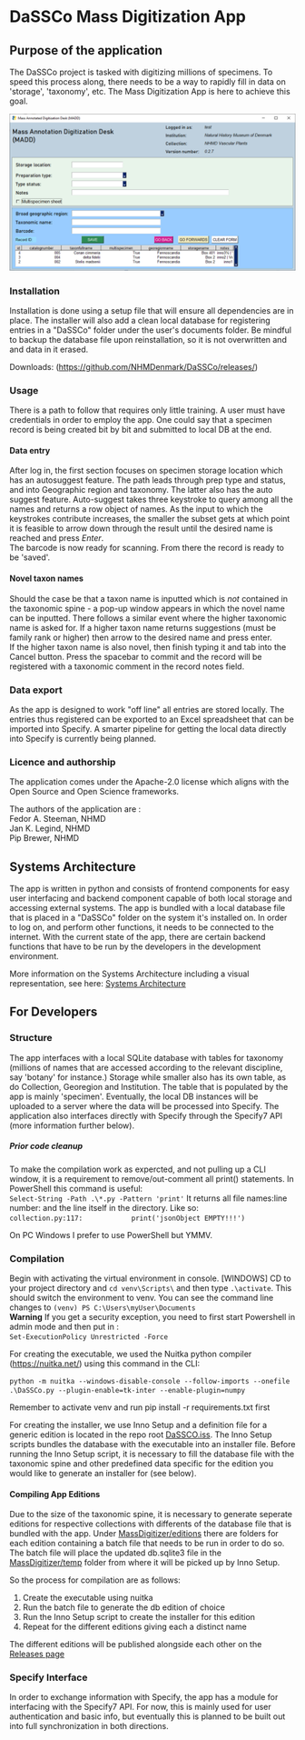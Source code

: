 # DaSSCo Mass Digitization App 

## Purpose of the application
The DaSSCo project is tasked with digitizing millions of specimens. To speed this process along, there needs to be a way to rapidly fill in data on 'storage', 'taxonomy', etc. The Mass Digitization App is here to achieve this goal. 

![This is an image](https://github.com/NHMDenmark/Mass-Digitizer/blob/main/docs/appCAP.png?raw=true)  

### Installation
Installation is done using a setup file that will ensure all dependencies are in place. The installer will also add a clean local database for registering entries in a "DaSSCo" folder under the user's documents folder. Be mindful to backup the database file upon reinstallation, so it is not overwritten and and data in it erased. 

Downloads: 
(https://github.com/NHMDenmark/DaSSCo/releases/)

### Usage
There is a path to follow that requires only little training. A user must have credentials in order to employ the app. One could say that a specimen record is being created bit by bit and submitted to local DB at the end. 

#### Data entry  
After log in, the first section focuses on specimen storage location which has an autosuggest feature. The path leads through prep type and status, and into Geographic region and taxonomy. The latter also has the auto suggest feature. Auto-suggest takes three keystroke to query among all the names and returns a row object of names. As the input to which the keystrokes contribute increases, the smaller the subset gets at which point it is feasible to arrow down through the result until the desired name is reached and press _Enter_.  
The barcode is now ready for scanning. From there the record is ready to be 'saved'.  

#### Novel taxon names
Should the case be that a taxon name is inputted which is *not* contained in the taxonomic spine - a pop-up window appears in which the novel name can be inputted. There follows a similar event where the higher taxonomic name is asked for. If a higher taxon name returns suggestions (must be family rank or higher) then arrow to the desired name and press enter.  
If the higher taxon name is also novel, then finish typing it and tab into the Cancel button. Press the spacebar to commit and the record will be registered with a taxonomic comment in the record notes field.

### Data export  
As the app is designed to work "off line" all entries are stored locally. The entries thus registered can be exported to an Excel spreadsheet that can be imported into Specify. A smarter pipeline for getting the local data directly into Specify is currently being planned. 

### Licence and authorship
The application comes under the Apache-2.0 license which aligns with the Open Source and Open Science frameworks. 
  
The authors of the application are :  
Fedor A. Steeman, NHMD  
Jan K. Legind, NHMD  
Pip Brewer, NHMD

## Systems Architecture 

The app is written in python and consists of frontend components for easy user interfacing and backend component capable of both local storage and accessing external systems. The app is bundled with a local database file that is placed in a "DaSSCo" folder on the system it's installed on. In order to log on, and perform other functions, it needs to be connected to the internet. With the current state of the app, there are certain backend functions that have to be run by the developers in the development environment. 

More information on the Systems Architecture including a visual representation, see here: [Systems Architecture](https://github.com/NHMDenmark/Mass-Digitizer/blob/main/documentation/SystemsArchitecture.md)

## For Developers 

### Structure
The app interfaces with a local SQLite database with tables for taxonomy (millions of names that are accessed according to the relevant discipline, say 'botany' for instance.) Storage while smaller also has its own table, as do Collection, Georegion and Institution. The table that is populated by the app is mainly 'specimen'.
Eventually, the local DB instances will be uploaded to a server where the data will be processed into Specify. The application also interfaces directly with Specify through the Specify7 API (more information further below).  

##### Prior code cleanup  
To make the compilation work as expercted, and not pulling up a CLI window, it is a requirement to remove/out-comment all print() statements. In PowerShell this command is useful:  
`Select-String -Path .\*.py -Pattern 'print'`
It returns all file names:line number: and the line itself in the directory. Like so:  
`collection.py:117:            print('jsonObject EMPTY!!!')`  

On PC Windows I prefer to use PowerShell but YMMV.

### Compilation  
Begin with activating the virtual environment in console. [WINDOWS] CD to your project directory and `cd venv\Scripts\` and then type `.\activate`. This should switch the environment to venv. You can see the command line changes to `(venv) PS C:\Users\myUser\Documents`  
**Warning** If you get a security exception, you need to first start Powershell in admin mode and then put in :  
`Set-ExecutionPolicy Unrestricted -Force`  

For creating the executable, we used the Nuitka python compiler (https://nuitka.net/) using this command in the CLI:
```
python -m nuitka --windows-disable-console --follow-imports --onefile .\DaSSCo.py --plugin-enable=tk-inter --enable-plugin=numpy
```  

Remember to activate venv and run pip install -r requirements.txt first

For creating the installer, we use Inno Setup and a definition file for a generic edition is located in the repo root [DaSSCO.iss](https://github.com/NHMDenmark/Mass-Digitizer/DaSSCO.iss). The Inno Setup scripts bundles the database with the executable into an installer file. Before running the Inno Setup script, it is necessary to fill the database file with the taxonomic spine and other predefined data specific for the edition you would like to generate an installer for (see below).

#### Compiling App Editions 

Due to the size of the taxonomic spine, it is necessary to generate seperate editions for respective collections with differents of the database file that is bundled with the app. Under [MassDigitizer/editions](https://github.com/NHMDenmark/Mass-Digitizer/tree/main/MassDigitizer/editions/) there are folders for each edition containing a batch file that needs to be run in order to do so. The batch file will place the updated db.sqlite3 file in the [MassDigitizer/temp](https://github.com/NHMDenmark/Mass-Digitizer/tree/main/MassDigitizer/temp/) folder from where it will be picked up by Inno Setup. 

So the process for compilation are as follows: 
1. Create the executable using nuitka
2. Run the batch file to generate the db edition of choice 
3. Run the Inno Setup script to create the installer for this edition 
4. Repeat for the different editions giving each a distinct name

The different editions will be published alongside each other on the [Releases page](https://github.com/NHMDenmark/Mass-Digitizer/releases) 

### Specify Interface 

In order to exchange information with Specify, the app has a module for interfacing with the Specify7 API. For now, this is mainly used for user authentication and basic info, but eventually this is planned to be built out into full synchronization in both directions. 
